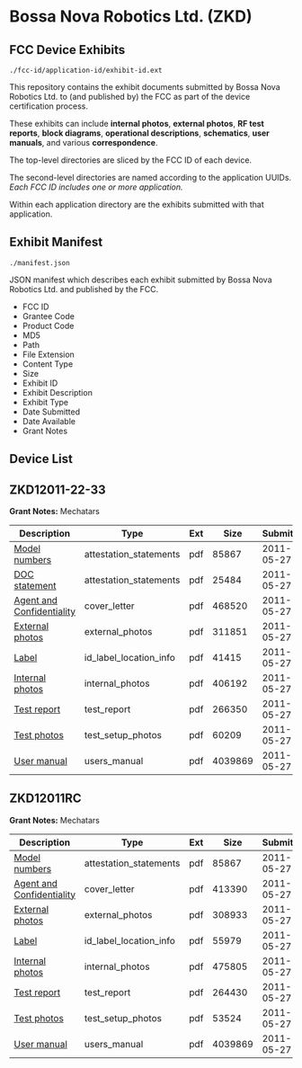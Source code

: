 # Bossa Nova Robotics Ltd. (ZKD)
## FCC Device Exhibits

```
./fcc-id/application-id/exhibit-id.ext
```

This repository contains the exhibit documents submitted by Bossa Nova Robotics Ltd. to (and published by) the FCC as part of the device certification process.

These exhibits can include **internal photos**, **external photos**, **RF test reports**, **block diagrams**, **operational descriptions**, **schematics**, **user manuals**, and various **correspondence**.

The top-level directories are sliced by the FCC ID of each device.

The second-level directories are named according to the application UUIDs. *Each FCC ID includes one or more application.*

Within each application directory are the exhibits submitted with that application. 

## Exhibit Manifest

```
./manifest.json
```

JSON manifest which describes each exhibit submitted by Bossa Nova Robotics Ltd. and published by the FCC.

- FCC ID
- Grantee Code
- Product Code
- MD5
- Path
- File Extension
- Content Type
- Size
- Exhibit ID
- Exhibit Description
- Exhibit Type
- Date Submitted
- Date Available
- Grant Notes

## Device List
## ZKD12011-22-33
**Grant Notes:** Mechatars

| Description | Type | Ext | Size | Submitted | Available |
| ----------- | ---- | --- | ---- | --------- | --------- |
| [Model numbers](ZKD12011-22-33/e90ad128e4b904459c983523f879958f/1473812.pdf) | attestation_statements | pdf | 85867 | 2011-05-27 | 2011-05-27 |
| [DOC statement](ZKD12011-22-33/e90ad128e4b904459c983523f879958f/1473826.pdf) | attestation_statements | pdf | 25484 | 2011-05-27 | 2011-05-27 |
| [Agent and Confidentiality](ZKD12011-22-33/e90ad128e4b904459c983523f879958f/1473825.pdf) | cover_letter | pdf | 468520 | 2011-05-27 | 2011-05-27 |
| [External photos](ZKD12011-22-33/e90ad128e4b904459c983523f879958f/1473829.pdf) | external_photos | pdf | 311851 | 2011-05-27 | 2011-05-27 |
| [Label](ZKD12011-22-33/e90ad128e4b904459c983523f879958f/1473831.pdf) | id_label_location_info | pdf | 41415 | 2011-05-27 | 2011-05-27 |
| [Internal photos](ZKD12011-22-33/e90ad128e4b904459c983523f879958f/1473830.pdf) | internal_photos | pdf | 406192 | 2011-05-27 | 2011-05-27 |
| [Test report](ZKD12011-22-33/e90ad128e4b904459c983523f879958f/1473834.pdf) | test_report | pdf | 266350 | 2011-05-27 | 2011-05-27 |
| [Test photos](ZKD12011-22-33/e90ad128e4b904459c983523f879958f/1473835.pdf) | test_setup_photos | pdf | 60209 | 2011-05-27 | 2011-05-27 |
| [User manual](ZKD12011-22-33/e90ad128e4b904459c983523f879958f/1473836.pdf) | users_manual | pdf | 4039869 | 2011-05-27 | 2011-05-27 |
## ZKD12011RC
**Grant Notes:** Mechatars

| Description | Type | Ext | Size | Submitted | Available |
| ----------- | ---- | --- | ---- | --------- | --------- |
| [Model numbers](ZKD12011RC/1c2b78537eefaa87595a8973a32455fc/1473812.pdf) | attestation_statements | pdf | 85867 | 2011-05-27 | 2011-05-27 |
| [Agent and Confidentiality](ZKD12011RC/1c2b78537eefaa87595a8973a32455fc/1473811.pdf) | cover_letter | pdf | 413390 | 2011-05-27 | 2011-05-27 |
| [External photos](ZKD12011RC/1c2b78537eefaa87595a8973a32455fc/1473815.pdf) | external_photos | pdf | 308933 | 2011-05-27 | 2011-05-27 |
| [Label](ZKD12011RC/1c2b78537eefaa87595a8973a32455fc/1473817.pdf) | id_label_location_info | pdf | 55979 | 2011-05-27 | 2011-05-27 |
| [Internal photos](ZKD12011RC/1c2b78537eefaa87595a8973a32455fc/1473816.pdf) | internal_photos | pdf | 475805 | 2011-05-27 | 2011-05-27 |
| [Test report](ZKD12011RC/1c2b78537eefaa87595a8973a32455fc/1473820.pdf) | test_report | pdf | 264430 | 2011-05-27 | 2011-05-27 |
| [Test photos](ZKD12011RC/1c2b78537eefaa87595a8973a32455fc/1473821.pdf) | test_setup_photos | pdf | 53524 | 2011-05-27 | 2011-05-27 |
| [User manual](ZKD12011RC/1c2b78537eefaa87595a8973a32455fc/1473836.pdf) | users_manual | pdf | 4039869 | 2011-05-27 | 2011-05-27 |
